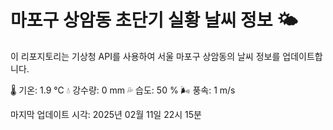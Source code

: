 
# 마포구 상암동 초단기 실황 날씨 정보 🌤️

이 리포지토리는 기상청 API를 사용하여 서울 마포구 상암동의 날씨 정보를 업데이트합니다. 

🌡️ 기온: 1.9 ℃
💧 강수량: 0 mm
💦 습도: 50 %
🌬️ 풍속: 1 m/s

마지막 업데이트 시각: 2025년 02월 11일 22시 15분    
